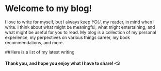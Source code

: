 # Welcome to my blog!

I love to write for myself, but 
I always keep *YOU*, my reader, 
in mind when I write. 
I think about what might be 
meaningful, 
what might entertaining, 
and what might be useful for you 
to read. My blog is a collection of my personal experience, my perpectives on various things career,
 my book recommendations, and more.

##Here is a list of my latest writing

#### Thank you, and hope you enjoy what I have to share! <3

